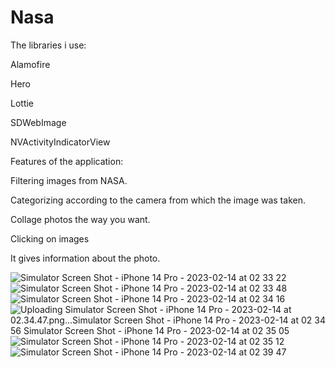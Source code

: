 # Nasa

The libraries i use:

Alamofire

Hero

Lottie

SDWebImage

NVActivityIndicatorView


Features of the application:

Filtering images from NASA.

Categorizing according to the camera from which the image was taken.

Collage photos the way you want.

Clicking on images

It gives information about the photo.

![Simulator Screen Shot - iPhone 14 Pro - 2023-02-14 at 02 33 22](https://user-images.githubusercontent.com/115572997/218599905-548d3cda-51d0-4d67-9feb-967203c49178.png)
![Simulator Screen Shot - iPhone 14 Pro - 2023-02-14 at 02 33 48](https://user-images.githubusercontent.com/115572997/218599921-6415c73c-99bc-432a-ad01-08998891fd6a.png)
![Simulator Screen Shot - iPhone 14 Pro - 2023-02-14 at 02 34 16](https://user-images.githubusercontent.com/115572997/218599936-7f6d7b05-cdeb-4a2f-a8d7-8e746e754ef6.png)
![Uploading Simulator Screen Shot - iPhone 14 Pro - 2023-02-14 at 02.34.47.png…![Simulator Screen Shot - iPhone 14 Pro - 2023-02-14 at 02 34 56](https://user-images.githubusercontent.com/115572997/218599960-33dc9e5d-01f8-406a-a13d-3498c8a4c3aa.png)
![Simulator Screen Shot - iPhone 14 Pro - 2023-02-14 at 02 35 05](https://user-images.githubusercontent.com/115572997/218599962-70b81b0b-c885-476b-bd8c-6c6a6b98ad90.png)
]()
![Simulator Screen Shot - iPhone 14 Pro - 2023-02-14 at 02 35 12](https://user-images.githubusercontent.com/115572997/218599946-59ed4833-05a1-45c1-8749-396ea5fb3190.png)
![Simulator Screen Shot - iPhone 14 Pro - 2023-02-14 at 02 39 47](https://user-images.githubusercontent.com/115572997/218599992-ee5490c9-fa0b-407e-b468-28413df3ba57.png)



